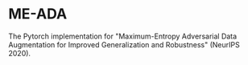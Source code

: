 # ME-ADA
The Pytorch implementation for "Maximum-Entropy Adversarial Data Augmentation for Improved Generalization and Robustness" (NeurIPS 2020).
